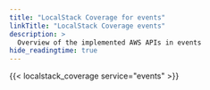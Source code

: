 ```yaml
---
title: "LocalStack Coverage for events"
linkTitle: "LocalStack Coverage events"
description: >
  Overview of the implemented AWS APIs in events
hide_readingtime: true
---
```


{{< localstack_coverage service="events" >}}

